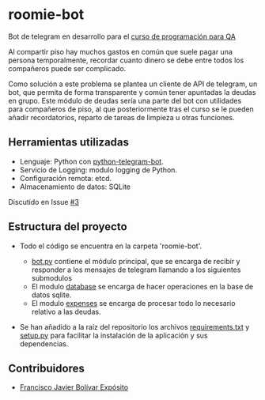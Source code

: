# roomie-bot
Bot de telegram en desarrollo para el [curso de programación para QA](https://github.com/JJ/curso-tdd)

Al compartir piso hay muchos gastos en común que suele pagar una persona temporalmente, recordar cuanto dinero se debe entre todos los compañeros puede ser complicado.

Como solución a este problema se plantea un cliente de API de telegram, un bot, que permita de forma transparente y común tener apuntadas la deudas en grupo. Este módulo de deudas sería una parte del bot con utilidades para compañeros de piso, al que posteriormente tras el curso se le pueden añadir recordatorios, reparto de tareas de limpieza u otras funciones.

## Herramientas utilizadas

+ Lenguaje: Python con [python-telegram-bot](https://github.com/python-telegram-bot/python-telegram-bot).
+ Servicio de Logging: modulo logging de Python.
+ Configuración remota: etcd.
+ Almacenamiento de datos: SQLite

Discutido en Issue [#3](https://github.com/dipzza/roomie-bot/issues/3)

## Estructura del proyecto

+ Todo el código se encuentra en la carpeta 'roomie-bot'.
	- [bot.py](roomie-bot/bot.py) contiene el módulo principal, que se encarga de recibir y responder a los mensajes de telegram llamando a los siguientes submodulos
	- El modulo [database](roomie-bot/database/) se encarga de hacer operaciones en la base de datos sqlite.
	- El modulo [expenses](roomie-bot/expenses/) se encarga de procesar todo lo necesario relativo a las deudas.

+ Se han añadido a la raíz del repositorio los archivos [requirements.txt](requirements.txt) y [setup.py](setup.py) para facilitar la instalación de la aplicación y sus dependencias.

## Contribuidores
+ [Francisco Javier Bolívar Expósito](https://github.com/dipzza)
